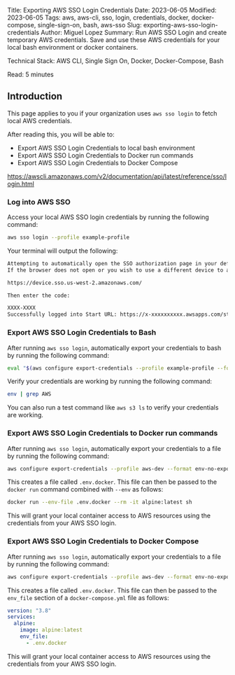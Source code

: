 Title: Exporting AWS SSO Login Credentials
Date: 2023-06-05
Modified: 2023-06-05
Tags: aws, aws-cli, sso, login, credentials, docker, docker-compose, single-sign-on, bash, aws-sso
Slug: exporting-aws-sso-login-credentials
Author: Miguel Lopez
Summary: Run AWS SSO Login and create temporary AWS credentials. Save and use these AWS credentials for your local bash environment or docker containers. 

Technical Stack: AWS CLI, Single Sign On, Docker, Docker-Compose, Bash

Read: 5 minutes

## Introduction

This page applies to you if your organization uses `aws sso login` to fetch local AWS credentials. 

After reading this, you will be able to:

- Export AWS SSO Login Credentials to local bash environment
- Export AWS SSO Login Credentials to Docker run commands
- Export AWS SSO Login Credentials to Docker Compose

https://awscli.amazonaws.com/v2/documentation/api/latest/reference/sso/login.html

### Log into AWS SSO

Access your local AWS SSO login credentials by running the following command:

```bash
aws sso login --profile example-profile
```

Your terminal will output the following:
```bash
Attempting to automatically open the SSO authorization page in your default browser.
If the browser does not open or you wish to use a different device to authorize this request, open the following URL:

https://device.sso.us-west-2.amazonaws.com/

Then enter the code:

XXXX-XXXX
Successfully logged into Start URL: https://x-xxxxxxxxxx.awsapps.com/start
```

### Export AWS SSO Login Credentials to Bash

After running `aws sso login`, automatically export your credentials to bash by running the following command:

```bash
eval "$(aws configure export-credentials --profile example-profile --format env)"
```

Verify your credentials are working by running the following command:

```bash
env | grep AWS
```

You can also run a test command like `aws s3 ls` to verify your credentials are working.

### Export AWS SSO Login Credentials to Docker run commands

After running `aws sso login`, automatically export your credentials to a file by running the following command:
```bash
aws configure export-credentials --profile aws-dev --format env-no-export > .env.docker
```

This creates a file called `.env.docker`. This file can then be passed to the `docker run` command combined with `--env` as follows:

```bash
docker run --env-file .env.docker --rm -it alpine:latest sh
```

This will grant your local container access to AWS resources using the credentials from your AWS SSO login.

### Export AWS SSO Login Credentials to Docker Compose

After running `aws sso login`, automatically export your credentials to a file by running the following command:
```bash
aws configure export-credentials --profile aws-dev --format env-no-export > .env.docker
```

This creates a file called `.env.docker`. This file can then be passed to the `env_file` section of a `docker-compose.yml` file as follows:

```yml
version: "3.8"
services:
  alpine:
    image: alpine:latest
    env_file:
      - .env.docker
```

This will grant your local container access to AWS resources using the credentials from your AWS SSO login.